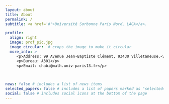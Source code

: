 ```yaml
---
layout: about
title: About
permalink: /
subtitle: <a href='#'>Université Sorbonne Paris Nord, LAGA</a>. 

profile:
  align: right
  image: prof_pic.jpg
  image_circular:  # crops the image to make it circular
  more_info: >
     <p>Address: 99 Avenue Jean-Baptiste Clément, 93430 Villetaneuse.</p> 
     <p>Bureau: A301</p>
     <p>Email: chabi@math.univ-paris13.fr</p>
     
     

news: false # includes a list of news items
selected_papers: false # includes a list of papers marked as "selected={true}"
social: false # includes social icons at the bottom of the page
---
```


